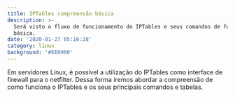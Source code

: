 ```yaml
---
title: IPTables compreensão básica
description: >-
  Será visto o fluxo de funcionamento do IPTables e seus comandos de forma
  básica.
date: '2020-01-27 05:16:28'
category: linux
background: '#EE0000'
---
```

Em servidores Linux, é possível a utilização do IPTables como interface de firewall para o netfilter. Dessa forma iremos abordar a compreensão de como funciona o IPTables e os seus principais comandos e tabelas.
